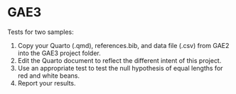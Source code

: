 # GAE3
Tests for two samples:
  
  1. Copy your Quarto (.qmd), references.bib, and data file (.csv) from GAE2 into the GAE3 project folder.
  2. Edit the Quarto document to reflect the different intent of this project.
  3. Use an appropriate test to test the null hypothesis of equal lengths for red and white beans.
  4. Report your results.
